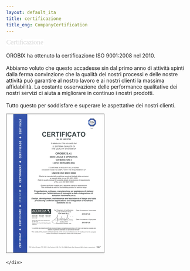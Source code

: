 ```yaml
---
layout: default_ita
title: certificazione
title_eng: CompanyCertification
---
```


<div class="panel_title">
  <img src="/Media/certificazione.png" alt="certificazione"/>
</div>
<div class="panel_line"></div>
<div class="panel_content">
  <div class="left_panel">
    <div class="certification_info_container">
      <p>OROBIX ha ottenuto la certificazione ISO 9001:2008 nel 2010.<br /><br />Abbiamo voluto che questo accadesse sin dal primo anno di attivit&agrave; spinti dalla ferma convinzione che la qualit&agrave; dei nostri processi e delle nostre attivit&agrave; pu&ograve; garantire al nostro lavoro e ai nostri clienti la massima affidabilit&agrave;. La costante osservazione delle performance qualitative dei nostri servizi ci aiuta a migliorare in continuo i nostri prodotti.<br /><br />Tutto questo per soddisfare e superare le aspettative dei nostri clienti.</p>
    </div>
  </div>
  <div class="right_panel">
    <div class="certificate_container">
       <a href="/Media/orobix_certificate.pdf" target="_blank">
        <img class="company_certificate" src="/Media/OBX_certificate.png" alt="Company certificate"/>
      </a>
    
    
    </div>
  </div>
</div>